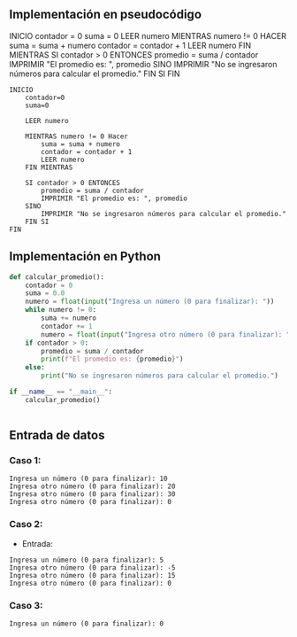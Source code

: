 
## Implementación en pseudocódigo
INICIO contador = 0 suma = 0 LEER numero MIENTRAS numero != 0 HACER suma = suma + numero contador = contador + 1 LEER numero FIN MIENTRAS SI contador > 0 ENTONCES promedio = suma / contador IMPRIMIR "El promedio es: ", promedio SINO IMPRIMIR "No se ingresaron números para calcular el promedio." FIN SI FIN

```
INICIO
    contador=0
    suma=0

    LEER numero

    MIENTRAS numero != 0 Hacer
        suma = suma + numero
        contador = contador + 1
        LEER numero
    FIN MIENTRAS

    SI contador > 0 ENTONCES
        promedio = suma / contador
        IMPRIMIR "El promedio es: ", promedio
    SINO
        IMPRIMIR "No se ingresaron números para calcular el promedio."
    FIN SI
FIN
```



## Implementación en Python

```python
def calcular_promedio():
    contador = 0
    suma = 0.0
    numero = float(input("Ingresa un número (0 para finalizar): "))
    while numero != 0:
        suma += numero
        contador += 1
        numero = float(input("Ingresa otro número (0 para finalizar): "))
    if contador > 0:
        promedio = suma / contador
        print(f"El promedio es: {promedio}")
    else:
        print("No se ingresaron números para calcular el promedio.")

if __name__ == "__main__":
    calcular_promedio()



```
## Entrada de datos

### Caso 1:
````
Ingresa un número (0 para finalizar): 10
Ingresa otro número (0 para finalizar): 20
Ingresa otro número (0 para finalizar): 30
Ingresa otro número (0 para finalizar): 0
````

### Caso 2:
- Entrada:
````
Ingresa un número (0 para finalizar): 5
Ingresa otro número (0 para finalizar): -5
Ingresa otro número (0 para finalizar): 15
Ingresa otro número (0 para finalizar): 0
````

### Caso 3:
````
Ingresa un número (0 para finalizar): 0
````
